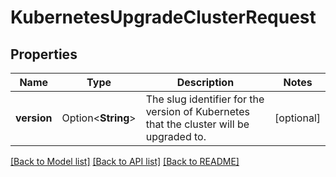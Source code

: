 # KubernetesUpgradeClusterRequest

## Properties

Name | Type | Description | Notes
------------ | ------------- | ------------- | -------------
**version** | Option<**String**> | The slug identifier for the version of Kubernetes that the cluster will be upgraded to. | [optional]

[[Back to Model list]](../README.md#documentation-for-models) [[Back to API list]](../README.md#documentation-for-api-endpoints) [[Back to README]](../README.md)


